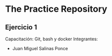 # The Practice Repository

## Ejercicio 1
Capacitación: Git, bash y docker
Integrantes:
- Juan Miguel Salinas Ponce